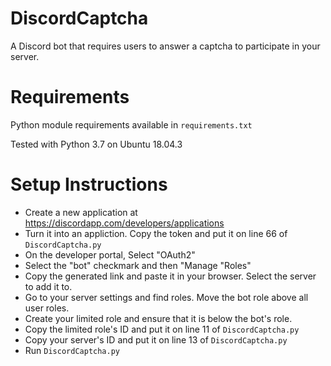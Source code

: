 # DiscordCaptcha
A Discord bot that requires users to answer a captcha to participate in your server.

# Requirements
Python module requirements available in `requirements.txt`

Tested with Python 3.7 on Ubuntu 18.04.3

# Setup Instructions
- Create a new application at https://discordapp.com/developers/applications
- Turn it into an appliction. Copy the token and put it on line 66 of `DiscordCaptcha.py`
- On the developer portal, Select "OAuth2"
- Select the "bot" checkmark and then "Manage "Roles"
- Copy the generated link and paste it in your browser. Select the server to add it to.
- Go to your server settings and find roles. Move the bot role above all user roles.
- Create your limited role and ensure that it is below the bot's role.
- Copy the limited role's ID and put it on line 11 of `DiscordCaptcha.py`
- Copy your server's ID and put it on line 13 of `DiscordCaptcha.py`
- Run `DiscordCaptcha.py`

